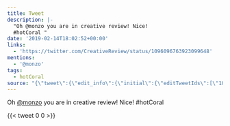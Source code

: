 ```yaml
---
title: Tweet
description: |-
  "Oh @monzo you are in creative review! Nice!
  #hotCoral "
date: '2019-02-14T18:02:52+00:00'
links:
  - 'https://twitter.com/CreativeReview/status/1096096763923099648'
mentions:
  - '@monzo'
tags:
  - hotCoral
source: "{\"tweet\":{\"edit_info\":{\"initial\":{\"editTweetIds\":[\"1096120858542780417\"],\"editableUntil\":\"2019-02-14T19:55:52.274Z\",\"editsRemaining\":\"5\",\"isEditEligible\":true}},\"retweeted\":false,\"source\":\"<a href=\\\"http://twitter.com/download/android\\\" rel=\\\"nofollow\\\">Twitter for Android</a>\",\"entities\":{\"hashtags\":[{\"text\":\"hotCoral\",\"indices\":[\"44\",\"53\"]}],\"symbols\":[],\"user_mentions\":[{\"name\":\"Monzo \U0001F3E6\",\"screen_name\":\"monzo\",\"indices\":[\"3\",\"9\"],\"id_str\":\"3224409977\",\"id\":\"3224409977\"}],\"urls\":[{\"url\":\"https://t.co/yP6jQNzZKk\",\"expanded_url\":\"https://twitter.com/CreativeReview/status/1096096763923099648\",\"display_url\":\"twitter.com/CreativeReview…\",\"indices\":[\"54\",\"77\"]}]},\"display_text_range\":[\"0\",\"77\"],\"favorite_count\":\"0\",\"id_str\":\"1096120858542780417\",\"truncated\":false,\"retweet_count\":\"0\",\"id\":\"1096120858542780417\",\"possibly_sensitive\":false,\"created_at\":\"Thu Feb 14 18:55:52 +0000 2019\",\"favorited\":false,\"full_text\":\"Oh @monzo you are in creative review! Nice!\\n#hotCoral https://t.co/yP6jQNzZKk\",\"lang\":\"en\"}}"
---
```

Oh [@monzo](https://twitter.com/@monzo) you are in creative review! Nice!
#hotCoral 
    
{{< tweet 0 0 >}}
    
